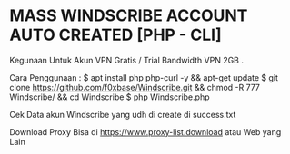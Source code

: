# MASS WINDSCRIBE ACCOUNT AUTO CREATED [PHP - CLI] 

Kegunaan Untuk Akun VPN Gratis / Trial Bandwidth VPN 2GB . 

Cara Penggunaan :
$ apt install php php-curl -y && apt-get update
$ git clone https://github.com/f0xbase/Windscribe.git && chmod -R 777 Windscribe/ && cd Windscribe
$ php Windscribe.php

Cek Data akun Windscribe yang udh di create di success.txt

Download Proxy Bisa di https://www.proxy-list.download atau Web yang Lain
